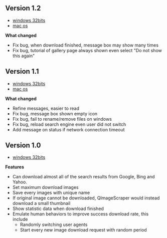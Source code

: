Version 1.2
------------
- [windows 32bits](
https://mega.nz/#!40131DKR!J_4nAOBcrSSTJi1KRl3lMIJJf86pywRVpSyX-iYW93k
)
- [mac os](
https://mega.nz/#!Yh9n1BQC!YPQ90Z-OyIV3qt3XyMItVMuUytWJwHQ4OCem7jaw22w
)

**What changed**

- Fix bug, when download finished, message box may show many times
- Fix bug, tutorial of gallery page always shown even select "Do not show this again"

Version 1.1
------------
- [windows 32bits](
https://mega.nz/#!d58E2JjR!KaoYjm_WnJr6ejWKcDhSublzYXAt9WiEJmeQxGuy64g
)
- [mac os](
https://mega.nz/#!Asc02BQJ!wDiaO_ldhU9mBRjjigCcNZWV8h_0BNJyiANa3vkRH3k
)

**What changed**

- Refine messages, easier to read
- Fix bug, message box shown empty icon
- Fix bug, fail to rename/remove files on windows
- Fix bug, reload search engine even user did not switch
- Add message on status if network connection timeout

Version 1.0
------------

- [windows 32bits](
https://mega.nz/#!w9M1UKCY!wAWzgu8jD3Xda6Jg8QGEsMPv2o5xcFsN7SrwdUhn7fE
)


**Features**

- Can download almost all of the search results from Google, Bing and Yahoo. 
- Set maximum download images
- Save every images with unique name
- If original image cannot be downloaded, QImageScraper would instead download a small thumbnail
- Show statistic data when download finished
- Emulate human behaviors to improve success download rate, this include
  * Randomly switching user agents
  * Start every new image download request with random period  
